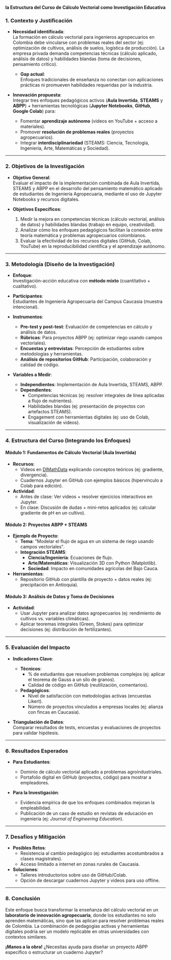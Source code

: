 **la Estructura del Curso de Cálculo Vectorial como Investigación Educativa**  

### **1. Contexto y Justificación**  
- **Necesidad identificada**:  
  La formación en cálculo vectorial para ingenieros agropecuarios en Colombia debe vincularse con problemas reales del sector (ej: optimización de cultivos, análisis de suelos, logística de producción). La empresa privada demanda competencias técnicas (cálculo aplicado, análisis de datos) y habilidades blandas (toma de decisiones, pensamiento crítico).  
  - **Gap actual**:  
    Enfoques tradicionales de enseñanza no conectan con aplicaciones prácticas ni promueven habilidades requeridas por la industria.  

- **Innovación propuesta**:  
  Integrar tres enfoques pedagógicos activos (**Aula Invertida**, **STEAMS** y **ABPP**) + herramientas tecnológicas (**Jupyter Notebooks**, **GitHub**, **Google Colab**) para:  
  - Fomentar **aprendizaje autónomo** (videos en YouTube + acceso a materiales).  
  - Promover **resolución de problemas reales** (proyectos agropecuarios).  
  - Integrar **interdisciplinariedad** (STEAMS: Ciencia, Tecnología, Ingeniería, Arte, Matemáticas y Sociedad).  

---

### **2. Objetivos de la Investigación**  
- **Objetivo General**:  
  Evaluar el impacto de la implementación combinada de Aula Invertida, STEAMS y ABPP en el desarrollo del pensamiento matemático aplicado de estudiantes de Ingeniería Agropecuaria, mediante el uso de Jupyter Notebooks y recursos digitales.  

- **Objetivos Específicos**:  
  1. Medir la mejora en competencias técnicas (cálculo vectorial, análisis de datos) y habilidades blandas (trabajo en equipo, creatividad).  
  2. Analizar cómo los enfoques pedagógicos facilitan la conexión entre teoría matemática y problemas agropecuarios colombianos.  
  3. Evaluar la efectividad de los recursos digitales (GitHub, Colab, YouTube) en la reproducibilidad científica y el aprendizaje autónomo.  

---

### **3. Metodología (Diseño de la Investigación)**  
- **Enfoque**:  
  Investigación-acción educativa con **método mixto** (cuantitativo + cualitativo).  

- **Participantes**:  
  Estudiantes de Ingeniería Agropecuaria del Campus Caucasia (muestra intencional).  

- **Instrumentos**:  
  - **Pre-test y post-test**: Evaluación de competencias en cálculo y análisis de datos.  
  - **Rúbricas**: Para proyectos ABPP (ej: optimizar riego usando campos vectoriales).  
  - **Encuestas y entrevistas**: Percepción de estudiantes sobre metodologías y herramientas.  
  - **Análisis de repositorios GitHub**: Participación, colaboración y calidad de código.  

- **Variables a Medir**:  
  - **Independientes**: Implementación de Aula Invertida, STEAMS, ABPP.  
  - **Dependientes**:  
    - Competencias técnicas (ej: resolver integrales de línea aplicadas a flujo de nutrientes).  
    - Habilidades blandas (ej: presentación de proyectos con artefactos STEAMS).  
    - Engagement con herramientas digitales (ej: uso de Colab, visualización de videos).  

---

### **4. Estructura del Curso (Integrando los Enfoques)**  
#### **Módulo 1: Fundamentos de Cálculo Vectorial (Aula Invertida)**  
- **Recursos**:  
  - Videos en [DIMathData](https://youtube.com/@DIMathData) explicando conceptos teóricos (ej: gradiente, divergencia).  
  - Cuadernos Jupyter en GitHub con ejemplos básicos (hipervínculo a Colab para edición).  
- **Actividad**:  
  - Antes de clase: Ver videos + resolver ejercicios interactivos en Jupyter.  
  - En clase: Discusión de dudas + mini-retos aplicados (ej: calcular gradiente de pH en un cultivo).  

#### **Módulo 2: Proyectos ABPP + STEAMS**  
- **Ejemplo de Proyecto**:  
  - **Tema**: "Modelar el flujo de agua en un sistema de riego usando campos vectoriales".  
  - **Integración STEAMS**:  
    - **Ciencia/Ingeniería**: Ecuaciones de flujo.  
    - **Arte/Matemáticas**: Visualización 3D con Python (Matplotlib).  
    - **Sociedad**: Impacto en comunidades agrícolas del Bajo Cauca.  
- **Herramientas**:  
  - Repositorio GitHub con plantilla de proyecto + datos reales (ej: precipitación en Antioquia).  

#### **Módulo 3: Análisis de Datos y Toma de Decisiones**  
- **Actividad**:  
  - Usar Jupyter para analizar datos agropecuarios (ej: rendimiento de cultivos vs. variables climáticas).  
  - Aplicar teoremas integrales (Green, Stokes) para optimizar decisiones (ej: distribución de fertilizantes).  

---

### **5. Evaluación del Impacto**  
- **Indicadores Clave**:  
  - **Técnicos**:  
    - % de estudiantes que resuelven problemas complejos (ej: aplicar el teorema de Gauss a un silo de granos).  
    - Calidad de código en GitHub (reutilización, comentarios).  
  - **Pedagógicos**:  
    - Nivel de satisfacción con metodologías activas (encuestas Likert).  
    - Número de proyectos vinculados a empresas locales (ej: alianza con fincas en Caucasia).  

- **Triangulación de Datos**:  
  Comparar resultados de tests, encuestas y evaluaciones de proyectos para validar hipótesis.  

---

### **6. Resultados Esperados**  
- **Para Estudiantes**:  
  - Dominio de cálculo vectorial aplicado a problemas agroindustriales.  
  - Portafolio digital en GitHub (proyectos, código) para mostrar a empleadores.  

- **Para la Investigación**:  
  - Evidencia empírica de que los enfoques combinados mejoran la empleabilidad.  
  - Publicación de un caso de estudio en revistas de educación en ingeniería (ej: *Journal of Engineering Education*).  

---

### **7. Desafíos y Mitigación**  
- **Posibles Retos**:  
  - Resistencia al cambio pedagógico (ej: estudiantes acostumbrados a clases magistrales).  
  - Acceso limitado a internet en zonas rurales de Caucasia.  
- **Soluciones**:  
  - Talleres introductorios sobre uso de GitHub/Colab.  
  - Opción de descargar cuadernos Jupyter y videos para uso offline.  

---

### **8. Conclusión**  
Este enfoque busca transformar la enseñanza del cálculo vectorial en un **laboratorio de innovación agropecuaria**, donde los estudiantes no solo aprenden matemáticas, sino que las aplican para resolver problemas reales de Colombia. La combinación de pedagogías activas y herramientas digitales podría ser un modelo replicable en otras universidades con contextos similares.  

**¡Manos a la obra!** ¿Necesitas ayuda para diseñar un proyecto ABPP específico o estructurar un cuaderno Jupyter?
